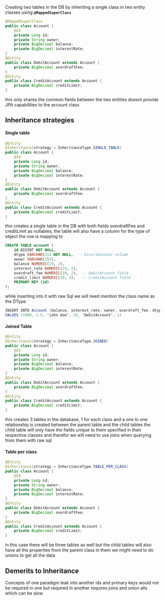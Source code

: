 Creating two tables in the DB by inheriting a single class in two entity classes using **`@MappedSuperClass`**
```java
@MappedSuperClass
public class Account {
	@Id
	private Long id;
	private String owner;
	private BigDecimal balance;
	private BigDecimal interestRate;
}
@Entity
public class DebitAccount extends Account {
	private BigDecimal overdraftFee;
}
@Entity
public class CreditAccount extends Account {
	private BigDecimal creditLimit;
}
```

this only shares the common fields between the two entities
doesnt provide JPA capabilities to the account class 

## Inheritance strategies
#### Single table
```java
@Entity
@Inheritance(strategy = InheritanceType.SINGLE_TABLE)
public class Account {
	@Id
	private Long id;
	private String owner;
	private BigDecimal balance;
	private BigDecimal interestRate;
}
@Entity
public class DebitAccount extends Account {
	private BigDecimal overdraftFee;
}
@Entity
public class CreditAccount extends Account {
	private BigDecimal creditLimit;
}
```

this creates a single table in the DB with both fields overdraftFee and creditLimit as nullables, the table will also have a column for the type of object the row is mapping to
```sql
CREATE TABLE account (
    id BIGINT NOT NULL,
    dtype VARCHAR(31) NOT NULL,  -- Discriminator column
    owner VARCHAR(255),
    balance NUMERIC(19, 2),
    interest_rate NUMERIC(19, 2),
    overdraft_fee NUMERIC(19, 2),  -- DebitAccount field
    credit_limit NUMERIC(19, 2),   -- CreditAccount field
    PRIMARY KEY (id)
);
```

while inserting into it with raw Sql we will need mention the class name as the DType
```java
INSERT INTO Account (balance, interest_rate, owner, overdraft_fee, dtype id ) 
VALUES (1000, 1.5, 'john doe', 25, 'DebitAccount', 1)
```

#### Joined Table
```java
@Entity
@Inheritance(strategy = InheritanceType.JOINED)
public class Account {
	@Id
	private Long id;
	private String owner;
	private BigDecimal balance;
	private BigDecimal interestRate;
}
@Entity
public class DebitAccount extends Account {
	private BigDecimal overdraftFee;
}
@Entity
public class CreditAccount extends Account {
	private BigDecimal creditLimit;
}
```

this creates 3 tables in the database, 1 for each class and a one to one relationship is created between the parent table and the child tables
the child table will only have the fields unique to them specified in their respective classes
and therefor we will need to use joins when querying from them with raw sql

#### Table per class
```java
@Entity
@Inheritance(strategy = InheritanceType.TABLE_PER_CLASS)
public class Account {
	@Id
	private Long id;
	private String owner;
	private BigDecimal balance;
	private BigDecimal interestRate;
}
@Entity
public class DebitAccount extends Account {
	private BigDecimal overdraftFee;
}
@Entity
public class CreditAccount extends Account {
	private BigDecimal creditLimit;
}
```

in this case there will be three tables as well
but the child tables will also have all the properties from the parent class in them
we might need to do unions to get all the data

## Demerits to Inheritance

Concepts of one paradigm leak into another
ids and primary keys would not be required in one but required in another
requires joins and union alls which can be slow